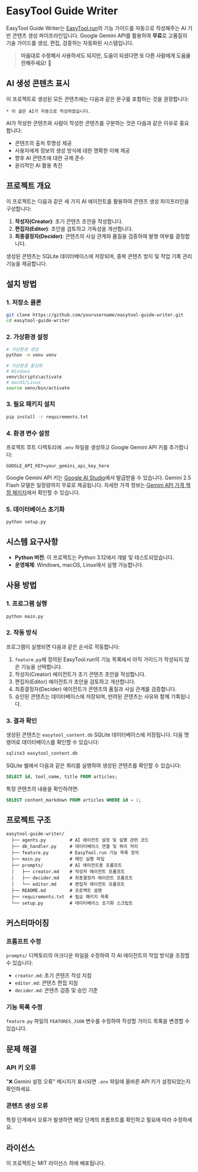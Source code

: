 # EasyTool Guide Writer

EasyTool Guide Writer는 [EasyTool.run](https://easytool.run)의 기능 가이드를 자동으로 작성해주는 AI 기반 콘텐츠 생성 파이프라인입니다. Google Gemini API를 활용하여 **무료**로 고품질의 기술 가이드를 생성, 편집, 검증하는 자동화된 시스템입니다.

> **마음대로 수정해서 사용하셔도 되지만, 도움이 되셨다면 또 다른 사람에게 도움을 전해주세요!** 💖

## AI 생성 콘텐츠 표시

이 프로젝트로 생성된 모든 콘텐츠에는 다음과 같은 문구를 포함하는 것을 권장합니다:

```
* 이 글은 AI가 자동으로 작성하였습니다.
```

AI가 작성한 콘텐츠와 사람이 작성한 콘텐츠를 구분하는 것은 다음과 같은 이유로 중요합니다:
- 콘텐츠의 출처 투명성 제공
- 사용자에게 정보의 생성 방식에 대한 명확한 이해 제공
- 향후 AI 콘텐츠에 대한 규제 준수
- 윤리적인 AI 활용 촉진

## 프로젝트 개요

이 프로젝트는 다음과 같은 세 가지 AI 에이전트를 활용하여 콘텐츠 생성 파이프라인을 구성합니다:

1. **작성자(Creator)**: 초기 콘텐츠 초안을 작성합니다.
2. **편집자(Editor)**: 초안을 검토하고 가독성을 개선합니다.
3. **최종결정자(Decider)**: 콘텐츠의 사실 관계와 품질을 검증하여 발행 여부를 결정합니다.

생성된 콘텐츠는 SQLite 데이터베이스에 저장되며, 중복 콘텐츠 방지 및 작업 기록 관리 기능을 제공합니다.

## 설치 방법

### 1. 저장소 클론

```bash
git clone https://github.com/yourusername/easytool-guide-writer.git
cd easytool-guide-writer
```

### 2. 가상환경 설정

```bash
# 가상환경 생성
python -m venv venv

# 가상환경 활성화
# Windows
venv\Scripts\activate
# macOS/Linux
source venv/bin/activate
```

### 3. 필요 패키지 설치

```bash
pip install -r requirements.txt
```

### 4. 환경 변수 설정

프로젝트 루트 디렉토리에 `.env` 파일을 생성하고 Google Gemini API 키를 추가합니다:

```
GOOGLE_API_KEY=your_gemini_api_key_here
```

Google Gemini API 키는 [Google AI Studio](https://aistudio.google.com/apikey)에서 발급받을 수 있습니다. Gemini 2.5 Flash 모델은 일정량까지 무료로 제공됩니다. 자세한 가격 정보는 [Gemini API 가격 책정 페이지](https://ai.google.dev/gemini-api/docs/pricing?hl=ko#gemini-2.5-flash)에서 확인할 수 있습니다.

### 5. 데이터베이스 초기화

```bash
python setup.py
```

## 시스템 요구사항

- **Python 버전**: 이 프로젝트는 Python 3.12에서 개발 및 테스트되었습니다.
- **운영체제**: Windows, macOS, Linux에서 실행 가능합니다.

## 사용 방법

### 1. 프로그램 실행

```bash
python main.py
```

### 2. 작동 방식

프로그램이 실행되면 다음과 같은 순서로 작동합니다:

1. `feature.py`에 정의된 EasyTool.run의 기능 목록에서 아직 가이드가 작성되지 않은 기능을 선택합니다.
2. 작성자(Creator) 에이전트가 초기 콘텐츠 초안을 작성합니다.
3. 편집자(Editor) 에이전트가 초안을 검토하고 개선합니다.
4. 최종결정자(Decider) 에이전트가 콘텐츠의 품질과 사실 관계를 검증합니다.
5. 승인된 콘텐츠는 데이터베이스에 저장되며, 반려된 콘텐츠는 사유와 함께 기록됩니다.

### 3. 결과 확인

생성된 콘텐츠는 `easytool_content.db` SQLite 데이터베이스에 저장됩니다. 다음 명령어로 데이터베이스를 확인할 수 있습니다:

```bash
sqlite3 easytool_content.db
```

SQLite 쉘에서 다음과 같은 쿼리를 실행하여 생성된 콘텐츠를 확인할 수 있습니다:

```sql
SELECT id, tool_name, title FROM articles;
```

특정 콘텐츠의 내용을 확인하려면:

```sql
SELECT content_markdown FROM articles WHERE id = 1;
```

## 프로젝트 구조

```
easytool-guide-writer/
  ├── agents.py         # AI 에이전트 설정 및 실행 관련 코드
  ├── db_handler.py     # 데이터베이스 연결 및 쿼리 처리
  ├── feature.py        # EasyTool.run 기능 목록 정의
  ├── main.py           # 메인 실행 파일
  ├── prompts/          # AI 에이전트용 프롬프트
  │   ├── creator.md    # 작성자 에이전트 프롬프트
  │   ├── decider.md    # 최종결정자 에이전트 프롬프트
  │   └── editor.md     # 편집자 에이전트 프롬프트
  ├── README.md         # 프로젝트 설명
  ├── requirements.txt  # 필요 패키지 목록
  └── setup.py          # 데이터베이스 초기화 스크립트
```

## 커스터마이징

### 프롬프트 수정

`prompts/` 디렉토리의 마크다운 파일을 수정하여 각 AI 에이전트의 작업 방식을 조정할 수 있습니다:

- `creator.md`: 초기 콘텐츠 작성 지침
- `editor.md`: 콘텐츠 편집 지침
- `decider.md`: 콘텐츠 검증 및 승인 기준

### 기능 목록 수정

`feature.py` 파일의 `FEATURES_JSON` 변수를 수정하여 작성할 가이드 목록을 변경할 수 있습니다.

## 문제 해결

### API 키 오류

"❌ Gemini 설정 오류" 메시지가 표시되면 `.env` 파일에 올바른 API 키가 설정되었는지 확인하세요.

### 콘텐츠 생성 오류

특정 단계에서 오류가 발생하면 해당 단계의 프롬프트를 확인하고 필요에 따라 수정하세요.

## 라이선스

이 프로젝트는 MIT 라이선스 하에 배포됩니다.
